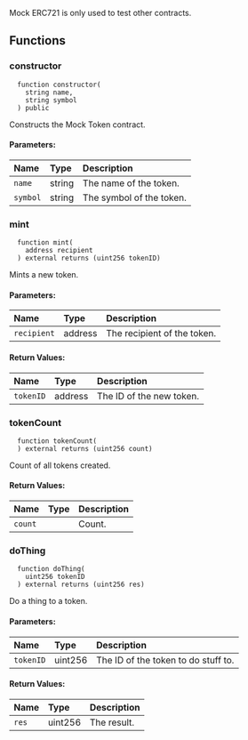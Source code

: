 Mock ERC721 is only used to test other contracts.


## Functions
### constructor
```solidity
  function constructor(
    string name,
    string symbol
  ) public
```
Constructs the Mock Token contract.


#### Parameters:
| Name | Type | Description                                                          |
| :--- | :--- | :------------------------------------------------------------------- |
|`name` | string | The name of the token.
|`symbol` | string | The symbol of the token.

### mint
```solidity
  function mint(
    address recipient
  ) external returns (uint256 tokenID)
```
Mints a new token.


#### Parameters:
| Name | Type | Description                                                          |
| :--- | :--- | :------------------------------------------------------------------- |
|`recipient` | address | The recipient of the token.

#### Return Values:
| Name                           | Type          | Description                                                                  |
| :----------------------------- | :------------ | :--------------------------------------------------------------------------- |
|`tokenID`| address | The ID of the new token.
### tokenCount
```solidity
  function tokenCount(
  ) external returns (uint256 count)
```
Count of all tokens created.



#### Return Values:
| Name                           | Type          | Description                                                                  |
| :----------------------------- | :------------ | :--------------------------------------------------------------------------- |
|`count`|  | Count.
### doThing
```solidity
  function doThing(
    uint256 tokenID
  ) external returns (uint256 res)
```
Do a thing to a token.


#### Parameters:
| Name | Type | Description                                                          |
| :--- | :--- | :------------------------------------------------------------------- |
|`tokenID` | uint256 | The ID of the token to do stuff to.

#### Return Values:
| Name                           | Type          | Description                                                                  |
| :----------------------------- | :------------ | :--------------------------------------------------------------------------- |
|`res`| uint256 | The result.
